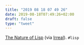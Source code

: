 ```yaml
---
title: "2019 08 18 07 49 26"
date: 2019-08-18T07:49:26+02:00
draft: false
type: "tweet"
---
```

[The Nature of Lisp](http://www.defmacro.org/ramblings/lisp.html) (via [Irreal](https://irreal.org/blog/?p=8249)). `#lisp`

